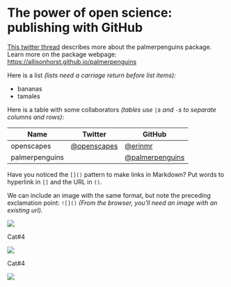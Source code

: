 # The power of open science: publishing with GitHub

[This twitter thread](https://twitter.com/allison_horst/status/1287772985630191617) describes more about the palmerpenguins package. 
Learn more on the package webpage: <https://allisonhorst.github.io/palmerpenguins>

Here is a list *(lists need a carriage return before list items):*

- bananas
- tamales

Here is a table with some collaborators *(tables use `|`s and `-`s to separate columns and rows)*:


Name | Twitter | GitHub
-----|---------|--------
openscapes | [@openscapes](https://twitter.com/openscapes) | [@erinmr](https://github.com/openscapes)
palmerpenguins |  | [@palmerpenguins](https://github.com/allisonhorst/palmerpenguins)

Have you noticed the `[]()` pattern to make links in Markdown? Put words to hyperlink in `[]` and the URL in `()`. 

We can include an image with the same format, but note the preceding exclamation point: `![]()` *(From the browser, you'll need an image with an existing url).* 

![](https://octodex.github.com/images/labtocat.png)

Cat#4

![](https://octodex.github.com/images/labtocat.png)

Cat#4

![](https://media.istockphoto.com/vectors/anatomical-heart-isolated-heart-diagnostic-center-sign-human-heart-vector-id1177145926?k=6&m=1177145926&s=612x612&w=0&h=S8dYpLRWZ7M2pHNh2Z0mxbiZeQYvtvWKlmIN03qcsKE=)
